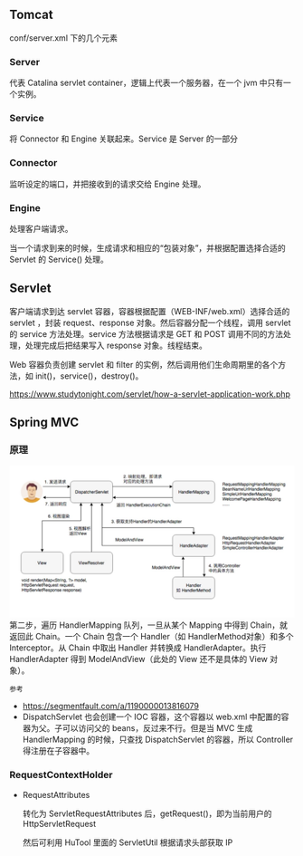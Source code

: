 ## Tomcat

conf/server.xml 下的几个元素

### Server 

代表 Catalina servlet container，逻辑上代表一个服务器，在一个 jvm 中只有一个实例。

### Service

将  Connector 和 Engine 关联起来。Service 是 Server 的一部分

### Connector

监听设定的端口，并把接收到的请求交给 Engine 处理。

### Engine

处理客户端请求。

当一个请求到来的时候，生成请求和相应的“包装对象”，并根据配置选择合适的 Servlet 的 Service() 处理。


## Servlet

客户端请求到达 servlet 容器，容器根据配置（WEB-INF/web.xml）选择合适的 servlet ，封装 request、response 对象。然后容器分配一个线程，调用 servlet 的 service 方法处理。service 方法根据请求是 GET 和 POST 调用不同的方法处理，处理完成后把结果写入 response 对象。线程结束。

Web 容器负责创建 servlet 和 filter 的实例，然后调用他们生命周期里的各个方法，如 init()，service()，destroy()。

https://www.studytonight.com/servlet/how-a-servlet-application-work.php

## Spring MVC

### 原理

<div aligh="center" width=500><img src="pics/20190715195718.png"/></div>
第二步，遍历 HandlerMapping 队列，一旦从某个 Mapping 中得到 Chain，就返回此 Chain。一个 Chain 包含一个 Handler（如 HandlerMethod对象）和多个 Interceptor。从 Chain 中取出 Handler 并转换成 HandlerAdapter。执行 HandlerAdapter 得到 ModelAndView（此处的 View 还不是具体的 View 对象）。

`参考` 

- https://segmentfault.com/a/1190000013816079
- DispatchServlet 也会创建一个 IOC 容器，这个容器以 web.xml 中配置的容器为父。子可以访问父的 beans，反过来不行。但是当 MVC 生成 HandlerMapping 的时候，只查找 DispatchServlet 的容器，所以 Controller 得注册在子容器中。

### RequestContextHolder

- RequestAttributes

  转化为 ServletRequestAttributes 后，getRequest()，即为当前用户的 HttpServletRequest

  然后可利用 HuTool 里面的 ServletUtil 根据请求头部获取 IP